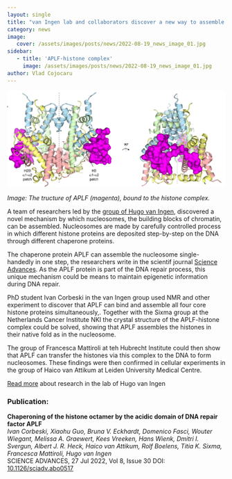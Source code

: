 ```yaml
---
layout: single
title: "van Ingen lab and collaborators discover a new way to assemble chromatin"
category: news
image:
   cover: /assets/images/posts/news/2022-08-19_news_image_01.jpg
sidebar:
   - title: 'APLF-histone complex'
     image: /assets/images/posts/news/2022-08-19_news_image_01.jpg
author: Vlad Cojocaru
---
```


![Post Image](/assets/images/posts/news/2022-08-19_news_image_01.jpg)

*Image: The tructure of APLF (magenta), bound to the histone complex.*

A team of researchers led by the [group of Hugo van Ingen](www.vaningen-nmr.nl), discovered a novel mechanism by which nucleosomes, the building blocks of chromatin, can be assembled. Nucleosomes are made by carefully controlled  process in which different histone proteins are deposited step-by-step on the DNA through different chaperone proteins. 

The chaperone protein APLF can assemble the nucleosome single-handedly in one step, the researchers write in the scientif journal [Science Advances](www.science.org/journal/sciadv). As the APLF protein is part of the DNA repair process, this unique mechanism could be means to maintain epigenetic information during DNA repair.

PhD student Ivan Corbeski in the van Ingen group used NMR and other experiment to discover that APLF can bind and assemble all four core histone proteins simultaneously,. Together with the Sixma group at the Netherlands Cancer Institute NKI the crystal structure of the APLF-histone complex could be solved, showing that APLF assembles the histones in their native fold as in the nucleosome.

The group of Francesca Mattiroli at teh Hubrecht Institute could then show that APLF can transfer the histones via this complex to the DNA to form nucleosomes. These findings were then confirmed in cellular experiments in the group of Haico van Attikum at Leiden University Medical Centre.


[Read more](www.vaningen-nmr.nl) about research in the lab of Hugo van Ingen

### Publication:

**Chaperoning of the histone octamer by the acidic domain of DNA repair factor APLF**\
*Ivan Corbeski, Xiaohu Guo, Bruna V. Eckhardt, Domenico Fasci, Wouter Wiegant, Melissa A. Graewert, Kees Vreeken, Hans Wienk, Dmitri I. Svergun, Albert J. R. Heck, Haico van Attikum, Rolf Boelens, Titia K. Sixma, Francesca Mattiroli, Hugo van Ingen*\
SCIENCE ADVANCES, 27 Jul 2022, Vol 8, Issue 30
DOI: [10.1126/sciadv.abo0517](www.doi.org/10.1126/sciadv.abo0517)
